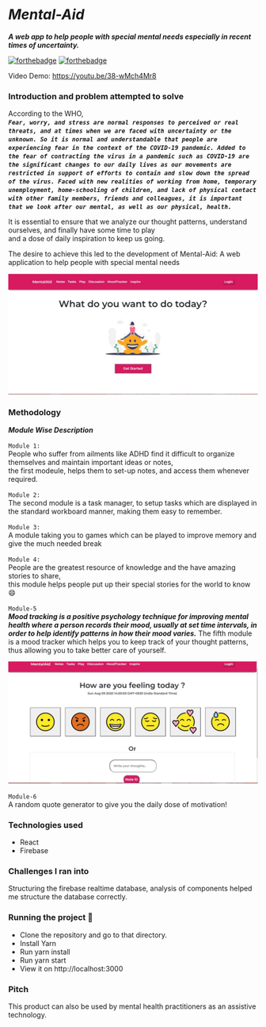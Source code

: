 
# *__Mental-Aid__*
*__A web app to help people with special mental needs especially in recent times of uncertainty.__*<br>

[![forthebadge](https://forthebadge.com/images/badges/built-with-love.svg)](https://forthebadge.com)
[![forthebadge](https://forthebadge.com/images/badges/made-with-javascript.svg)](https://forthebadge.com)

Video Demo: https://youtu.be/38-wMch4Mr8

### Introduction and problem attempted to solve
According to the WHO, <br>
*__`Fear, worry, and stress are normal responses to perceived or real threats, and at times when we are faced with uncertainty or the unknown. So it is normal and understandable that people are experiencing fear in the context of the COVID-19 pandemic.
Added to the fear of contracting the virus in a pandemic such as COVID-19 are the significant changes to our daily lives as our movements are restricted in support of efforts to contain and slow down the spread of the virus. Faced with new realities of working from home, temporary unemployment, home-schooling of children, and lack of physical contact with other family members, friends and colleagues, it is important that we look after our mental, as well as our physical, health.` <br>__*

It is essential to ensure that we analyze our thought patterns, understand ourselves, and finally have some time to play<br>
and a dose of daily inspiration to keep us going.<br>

The desire to achieve this led to the 
development of Mental-Aid: A web application to help people with special mental needs

<img src = "images/ss1.JPG">

### Methodology
*__Module Wise Description__* <br>

`Module 1:` <br>
People who suffer from ailments like ADHD find it difficult to organize themselves and maintain important ideas or notes, <br>the first modeule, helps them to set-up notes, and access them whenever required.<br>

`Module 2:` <br>
The second module is a task manager, to setup tasks which are displayed in the standard workboard manner, making them easy to remember.<br>

`Module 3:`<br>
A module taking you to games which can be played to improve memory and give the much needed break <br>

`Module 4:` <br>
People are the greatest resource of knowledge and the have amazing stories to share, <br>this module helps people put up their special stories for the world to know :smile:

`Module-5` <br>
*__Mood tracking is a positive psychology technique for improving mental health where a person records their mood, usually at set time intervals, in order to help identify patterns in how their mood varies.__*
The fifth module is a mood tracker which helps you to keep track of your thought patterns,<br> thus allowing you to take better care of yourself.

<img src = "images/ss2.JPG">

`Module-6` <br>
A random quote generator to give you the daily dose of motivation!

### Technologies used
* React
* Firebase

### Challenges I ran into
Structuring the firebase realtime database, analysis of components helped me structure the database correctly.

### Running the project :running:
* Clone the repository and go to that directory.
* Install Yarn
* Run yarn install
* Run yarn start
* View it on http://localhost:3000

### Pitch
This product can also be used by mental health practitioners as an assistive technology.
